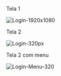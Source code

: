 Tela 1

![Login-1920x1080](https://user-images.githubusercontent.com/81247538/156766797-9546f6d9-9acc-4641-a142-6267f1fe83e8.png)

Tela 2 

![Login-320px](https://user-images.githubusercontent.com/81247538/156766903-26539003-4694-420f-b6ce-652739422d75.png)

Tela 2 com menu

![Login-Menu-320](https://user-images.githubusercontent.com/81247538/156766935-6f661a64-a2a9-47e5-91e6-4309cb7aea40.png)
